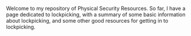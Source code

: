 Welcome to my repository of Physical Security Resources. So far, I have a page dedicated to lockpicking, with a summary of some basic information about lockpicking, and some other good resources for getting in to lockpicking.
